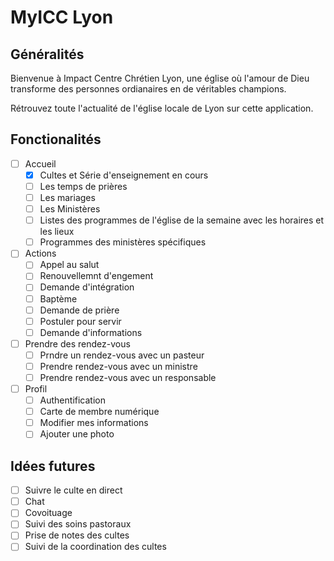 # MyICC Lyon

## Généralités
Bienvenue à Impact Centre Chrétien Lyon, une église où l'amour de Dieu transforme des personnes ordianaires en de véritables champions.

Rétrouvez toute l'actualité de l'église locale de Lyon sur cette application.

## Fonctionalités
- [ ] Accueil
  - [x] Cultes et Série d'enseignement en cours
  - [ ] Les temps de prières 
  - [ ] Les mariages
  - [ ] Les Ministères 
  - [ ] Listes des programmes de l'église de la semaine avec les horaires et les lieux
  - [ ] Programmes des ministères spécifiques
- [ ] Actions
  - [ ] Appel au salut
  - [ ] Renouvellemnt d'engement
  - [ ] Demande d'intégration
  - [ ] Baptème
  - [ ] Demande de prière
  - [ ] Postuler pour servir
  - [ ] Demande d'informations
- [ ] Prendre des rendez-vous
  - [ ] Prndre un rendez-vous avec un pasteur
  - [ ] Prendre rendez-vous avec un ministre
  - [ ] Prendre rendez-vous avec un responsable
- [ ] Profil
  - [ ] Authentification
  - [ ] Carte de membre numérique
  - [ ] Modifier mes informations
  - [ ] Ajouter une photo

## Idées futures
- [ ] Suivre le culte en direct
- [ ] Chat
- [ ] Covoituage
- [ ] Suivi des soins pastoraux
- [ ] Prise de notes des cultes
- [ ] Suivi de la coordination des cultes
